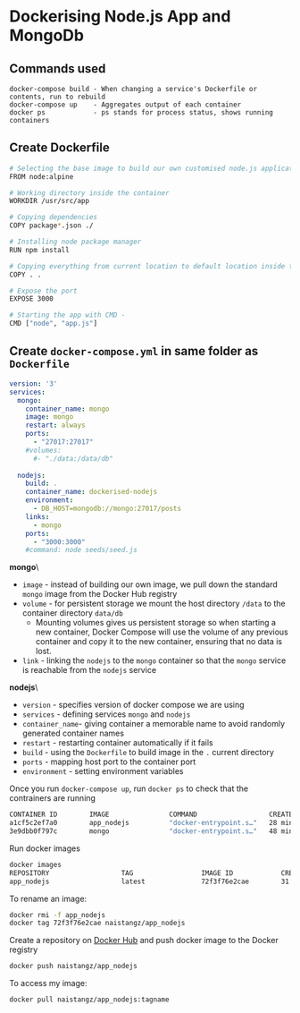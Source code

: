 # Dockerising Node.js App and MongoDb

## Commands used
```
docker-compose build - When changing a service's Dockerfile or contents, run to rebuild
docker-compose up    - Aggregates output of each container
docker ps            - ps stands for process status, shows running containers
```

## Create Dockerfile 
````bash
# Selecting the base image to build our own customised node.js application microservice
FROM node:alpine

# Working directory inside the container
WORKDIR /usr/src/app

# Copying dependencies
COPY package*.json ./

# Installing node package manager
RUN npm install

# Copying everything from current location to default location inside the container
COPY . .

# Expose the port
EXPOSE 3000

# Starting the app with CMD - 
CMD ["node", "app.js"]
````

## Create `docker-compose.yml` in same folder as `Dockerfile`
```yaml
version: '3'
services: 
  mongo: 
    container_name: mongo
    image: mongo
    restart: always
    ports: 
      - "27017:27017"
    #volumes: 
      #- "./data:/data/db"
  
  nodejs: 
    build: .
    container_name: dockerised-nodejs
    environment:
      - DB_HOST=mongodb://mongo:27017/posts
    links: 
      - mongo
    ports: 
      - "3000:3000"
    #command: node seeds/seed.js
```
**mongo**\
- `image` - instead of building our own image, we pull down the standard `mongo` image from the Docker Hub registry
- `volume` - for persistent storage we mount the host directory `/data` to the container directory `data/db`
    - Mounting volumes gives us persistent storage so when starting a new container, Docker Compose will use the volume of any previous container and copy it to the new container, ensuring that no data is lost.
- `link` - linking the `nodejs` to the `mongo` container so that the `mongo` service is reachable from the `nodejs` service

**nodejs**\
- `version` - specifies version of docker compose we are using
- `services` - defining services `mongo` and `nodejs`
- `container_name`- giving container a memorable name to avoid randomly generated container names
- `restart` - restarting container automatically if it fails
- `build` - using the `Dockerfile` to build image in the `.` current directory
- `ports` - mapping host port to the container port
- `environment` - setting environment variables 

Once you run `docker-compose up`, run `docker ps` to check that the contrainers are running
```bash
CONTAINER ID        IMAGE               COMMAND                  CREATED             STATUS              PORTS                      NAMES
a1cf5c2ef7a0        app_nodejs          "docker-entrypoint.s…"   28 minutes ago      Up 27 minutes       0.0.0.0:3000->3000/tcp     dockerised-nodejs
3e9dbb0f797c        mongo               "docker-entrypoint.s…"   48 minutes ago      Up 28 minutes       0.0.0.0:27017->27017/tcp   mongo
```

Run docker images
```bash
docker images
REPOSITORY                  TAG                 IMAGE ID            CREATED             SIZE
app_nodejs                  latest              72f3f76e2cae        31 minutes ago      471MB
```

To rename an image:
```bash
docker rmi -f app_nodejs
docker tag 72f3f76e2cae naistangz/app_nodejs 
```

Create a repository on [Docker Hub](https://hub.docker.com/repository/docker/) and push docker image to the Docker registry 
```bash
docker push naistangz/app_nodejs
```

To access my image:
```bash
docker pull naistangz/app_nodejs:tagname
```